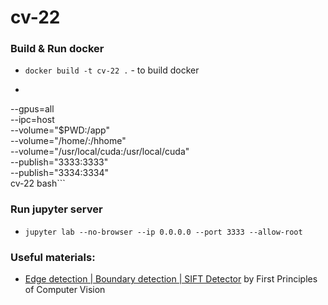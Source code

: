 # cv-22

### Build & Run docker

- `docker build -t cv-22 .` - to build docker
- ```docker run -d -it --init \
--gpus=all \
--ipc=host \
--volume="$PWD:/app" \
--volume="/home/:/hhome" \
--volume="/usr/local/cuda:/usr/local/cuda" \
--publish="3333:3333" \
--publish="3334:3334" \
cv-22 bash```

### Run jupyter server

- `jupyter lab --no-browser --ip 0.0.0.0 --port 3333 --allow-root`


### Useful materials:

- [Edge detection | Boundary detection | SIFT Detector](https://youtube.com/playlist?list=PL2zRqk16wsdqXEMpHrc4Qnb5rA1Cylrhx) by First Principles of Computer Vision
